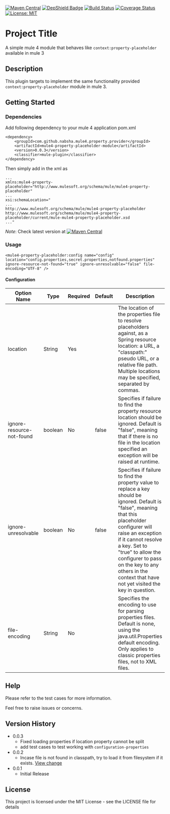 
<p align="center">

[![Maven Central](https://img.shields.io/maven-central/v/com.github.nabsha.mule4.property.provider/mule4-property-placeholder-module.svg)](https://search.maven.org/search?q=g:com.github.nabsha.mule4.property.provider%20AND%20a:mule4-property-placeholder-module&core=gav)
[![DepShield Badge](https://depshield.sonatype.org/badges/nabsha/mule4-property-placeholder/depshield.svg)](https://depshield.github.io)
[![Build Status](https://travis-ci.com/nabsha/mule4-property-placeholder.svg?branch=master)](https://travis-ci.com/nabsha/mule4-property-placeholder)
[![Coverage Status](https://coveralls.io/repos/github/nabsha/mule4-property-placeholder/badge.svg?branch=master)](https://coveralls.io/github/nabsha/mule4-property-placeholder?branch=master)
[![License: MIT](https://img.shields.io/badge/License-MIT-yellow.svg)](https://opensource.org/licenses/MIT)

</p>


# Project Title

A simple mule 4 module that behaves like `context:property-placeholder` available in mule 3

## Description

This plugin targets to implement the same functionality provided `context:property-placeholder` module in mule 3.

## Getting Started

### Dependencies

Add following dependency to your mule 4 application pom.xml

```
<dependency>
    <groupId>com.github.nabsha.mule4.property.provider</groupId>
    <artifactId>mule4-property-placeholder-module</artifactId>
    <version>0.0.3</version>
    <classifier>mule-plugin</classifier>
</dependency>
```

Then simply add in the xml as 
```
...
xmlns:mule4-property-placeholder="http://www.mulesoft.org/schema/mule/mule4-property-placeholder"
...
xsi:schemaLocation="
...
http://www.mulesoft.org/schema/mule/mule4-property-placeholder http://www.mulesoft.org/schema/mule/mule4-property-placeholder/current/mule-mule4-property-placeholder.xsd
..."

```

_Note_: Check latest version at [![Maven Central](https://img.shields.io/maven-central/v/com.github.nabsha.mule4.property.provider/mule4-property-placeholder-module.svg)](https://search.maven.org/search?q=g:com.github.nabsha.mule4.property.provider%20AND%20a:mule4-property-placeholder-module&core=gav)

### Usage

```
<mule4-property-placeholder:config name="config" location="config.properties,secret.properties,notfound.properties" ignore-resource-not-found="true" ignore-unresolvable="false" file-encoding="UTF-8" />
```

#### Configuration

| Option Name               | Type    | Required | Default | Description                                                                                                                                                                                                                                                                                                                               |
|---------------------------|---------|----------|---------|-------------------------------------------------------------------------------------------------------------------------------------------------------------------------------------------------------------------------------------------------------------------------------------------------------------------------------------------|
| location                  | String  | Yes      |         | The location of the properties file to resolve placeholders against, as a Spring resource location: a URL, a "classpath:" pseudo URL, or a relative file path. Multiple locations may be specified, separated by commas.                                                                                                                  |
| ignore-resource-not-found | boolean | No       | false   | Specifies if failure to find the property resource location should be ignored. Default is "false", meaning that if there is no file in the location specified an exception will be raised at runtime.                                                                                                                                     |
| ignore-unresolvable       | boolean | No       | false   | Specifies if failure to find the property value to replace a key should be ignored. Default is "false", meaning that this placeholder configurer will raise an exception if it cannot resolve a key. Set to "true" to allow the configurer to pass on the key to any others in the context that have not yet visited the key in question. |
| file-encoding             | String  | No       |         | Specifies the encoding to use for parsing properties files. Default is none, using the java.util.Properties default encoding. Only applies to classic properties files, not to XML files.                                                                                                                                                 |



## Help
Please refer to the test cases for more information.

Feel free to raise issues or concerns.


## Version History
* 0.0.3
    * Fixed loading properties if location property cannot be split
    * add test cases to test working with `configuration-properties`
* 0.0.2
    * Incase file is not found in classpath, try to load it from filesystem if it exists. [View change](https://github.com/nabsha/mule4-property-placeholder/commit/6e2530029290966b8dee552317b82dcdb267095c)
* 0.0.1
    * Initial Release

## License

This project is licensed under the MIT License - see the LICENSE file for details

